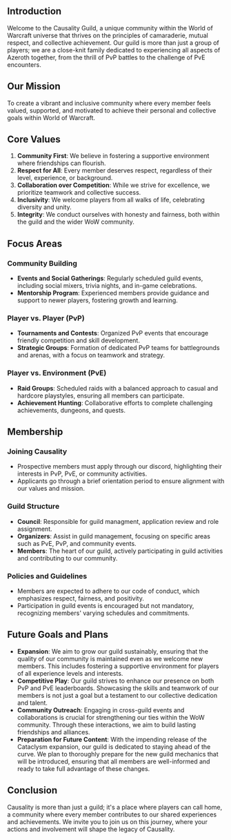 ## Introduction

Welcome to the Causality Guild, a unique community within the World of Warcraft universe that thrives on the principles of camaraderie, mutual respect, and collective achievement. Our guild is more than just a group of players; we are a close-knit family dedicated to experiencing all aspects of Azeroth together, from the thrill of PvP battles to the challenge of PvE encounters.

## Our Mission

To create a vibrant and inclusive community where every member feels valued, supported, and motivated to achieve their personal and collective goals within World of Warcraft.

## Core Values

1. **Community First**: We believe in fostering a supportive environment where friendships can flourish.
2. **Respect for All**: Every member deserves respect, regardless of their level, experience, or background.
3. **Collaboration over Competition**: While we strive for excellence, we prioritize teamwork and collective success.
4. **Inclusivity**: We welcome players from all walks of life, celebrating diversity and unity.
5. **Integrity**: We conduct ourselves with honesty and fairness, both within the guild and the wider WoW community.

## Focus Areas

### Community Building

- **Events and Social Gatherings**: Regularly scheduled guild events, including social mixers, trivia nights, and in-game celebrations.
- **Mentorship Program**: Experienced members provide guidance and support to newer players, fostering growth and learning.

### Player vs. Player (PvP)

- **Tournaments and Contests**: Organized PvP events that encourage friendly competition and skill development.
- **Strategic Groups**: Formation of dedicated PvP teams for battlegrounds and arenas, with a focus on teamwork and strategy.

### Player vs. Environment (PvE)

- **Raid Groups**: Scheduled raids with a balanced approach to casual and hardcore playstyles, ensuring all members can participate.
- **Achievement Hunting**: Collaborative efforts to complete challenging achievements, dungeons, and quests.

## Membership

### Joining Causality

- Prospective members must apply through our discord, highlighting their interests in PvP, PvE, or community activities.
- Applicants go through a brief orientation period to ensure alignment with our values and mission.

### Guild Structure

- **Council**: Responsible for guild managment, application review and role assignment.
- **Organizers**: Assist in guild management, focusing on specific areas such as PvE, PvP, and community events.
- **Members**: The heart of our guild, actively participating in guild activities and contributing to our community.

### Policies and Guidelines

- Members are expected to adhere to our code of conduct, which emphasizes respect, fairness, and positivity.
- Participation in guild events is encouraged but not mandatory, recognizing members' varying schedules and commitments.

## Future Goals and Plans

- **Expansion**: We aim to grow our guild sustainably, ensuring that the quality of our community is maintained even as we welcome new members. This includes fostering a supportive environment for players of all experience levels and interests.
- **Competitive Play**: Our guild strives to enhance our presence on both PvP and PvE leaderboards. Showcasing the skills and teamwork of our members is not just a goal but a testament to our collective dedication and talent.
- **Community Outreach**: Engaging in cross-guild events and collaborations is crucial for strengthening our ties within the WoW community. Through these interactions, we aim to build lasting friendships and alliances.
- **Preparation for Future Content**: With the impending release of the Cataclysm expansion, our guild is dedicated to staying ahead of the curve. We plan to thoroughly prepare for the new guild mechanics that will be introduced, ensuring that all members are well-informed and ready to take full advantage of these changes.

## Conclusion

Causality is more than just a guild; it's a place where players can call home, a community where every member contributes to our shared experiences and achievements. We invite you to join us on this journey, where your actions and involvement will shape the legacy of Causality.
